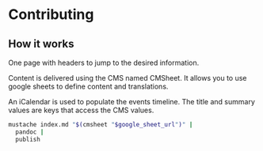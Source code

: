 # Contributing

## How it works

One page with headers to jump to the desired information.

Content is delivered using the CMS named CMSheet. It allows you to use google
sheets to define content and translations.

An iCalendar is used to populate the events timeline. The title and summary
values are keys that access the CMS values.

```sh
mustache index.md "$(cmsheet "$google_sheet_url")" |
  pandoc |
  publish
```
